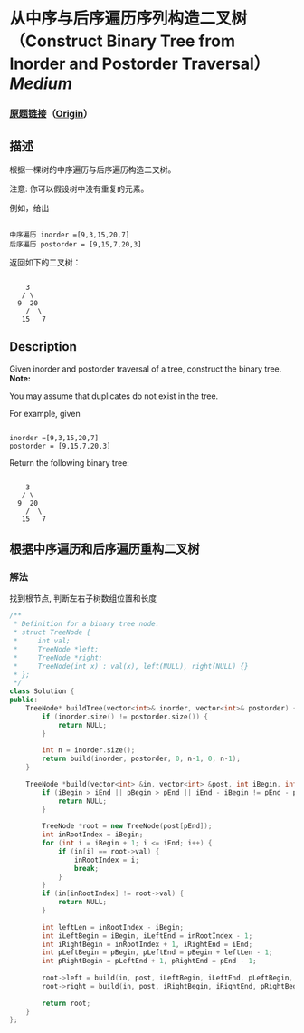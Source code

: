 # 从中序与后序遍历序列构造二叉树（Construct Binary Tree from Inorder and Postorder Traversal）*Medium*
### [原题链接](https://leetcode-cn.com/problems/construct-binary-tree-from-inorder-and-postorder-traversal)（[Origin](https://leetcode.com/problems/construct-binary-tree-from-inorder-and-postorder-traversal)）
## 描述
根据一棵树的中序遍历与后序遍历构造二叉树。

注意:
你可以假设树中没有重复的元素。

例如，给出
```

中序遍历 inorder =[9,3,15,20,7]
后序遍历 postorder = [9,15,7,20,3]
```

返回如下的二叉树：
```

    3
   / \
  9  20
    /  \
   15   7
```

## Description
Given inorder and postorder traversal of a tree, construct the binary tree.
**Note:**

You may assume that duplicates do not exist in the tree.

For example, given

```

inorder =[9,3,15,20,7]
postorder = [9,15,7,20,3]
```

Return the following binary tree:

```

    3
   / \
  9  20
    /  \
   15   7
```



## 根据中序遍历和后序遍历重构二叉树
### 解法
找到根节点, 判断左右子树数组位置和长度
```c++
/**
 * Definition for a binary tree node.
 * struct TreeNode {
 *     int val;
 *     TreeNode *left;
 *     TreeNode *right;
 *     TreeNode(int x) : val(x), left(NULL), right(NULL) {}
 * };
 */
class Solution {
public:
    TreeNode* buildTree(vector<int>& inorder, vector<int>& postorder) {
        if (inorder.size() != postorder.size()) {
            return NULL;
        }
        
        int n = inorder.size();
        return build(inorder, postorder, 0, n-1, 0, n-1);
    }
    
    TreeNode *build(vector<int> &in, vector<int> &post, int iBegin, int iEnd, int pBegin, int pEnd) {
        if (iBegin > iEnd || pBegin > pEnd || iEnd - iBegin != pEnd - pBegin) {
            return NULL;
        }
        
        TreeNode *root = new TreeNode(post[pEnd]);
        int inRootIndex = iBegin;
        for (int i = iBegin + 1; i <= iEnd; i++) {
            if (in[i] == root->val) {
                inRootIndex = i;
                break;
            }
        }
        if (in[inRootIndex] != root->val) {
            return NULL;
        }
        
        int leftLen = inRootIndex - iBegin;
        int iLeftBegin = iBegin, iLeftEnd = inRootIndex - 1;
        int iRightBegin = inRootIndex + 1, iRightEnd = iEnd;
        int pLeftBegin = pBegin, pLeftEnd = pBegin + leftLen - 1;
        int pRightBegin = pLeftEnd + 1, pRightEnd = pEnd - 1;
        
        root->left = build(in, post, iLeftBegin, iLeftEnd, pLeftBegin, pLeftEnd);
        root->right = build(in, post, iRightBegin, iRightEnd, pRightBegin, pRightEnd);
        
        return root;
    }
};
```